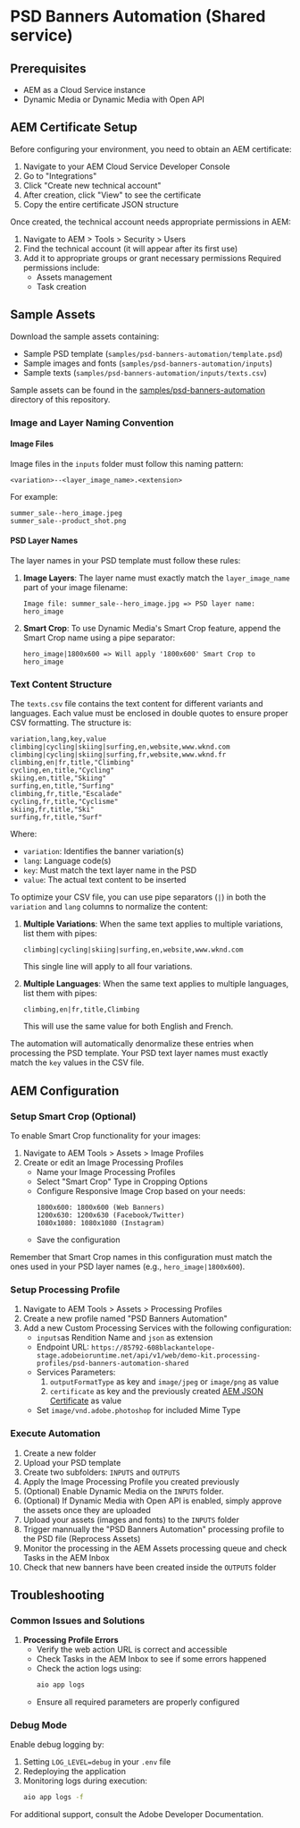 # PSD Banners Automation (Shared service)

## Prerequisites

- AEM as a Cloud Service instance
- Dynamic Media or Dynamic Media with Open API

## AEM Certificate Setup

Before configuring your environment, you need to obtain an AEM certificate:

1. Navigate to your AEM Cloud Service Developer Console
2. Go to "Integrations"
3. Click "Create new technical account"
4. After creation, click "View" to see the certificate
5. Copy the entire certificate JSON structure

Once created, the technical account needs appropriate permissions in AEM:
1. Navigate to AEM > Tools > Security > Users
2. Find the technical account (it will appear after its first use)
3. Add it to appropriate groups or grant necessary permissions
   Required permissions include:
   - Assets management
   - Task creation

## Sample Assets

Download the sample assets containing:
- Sample PSD template (`samples/psd-banners-automation/template.psd`)
- Sample images and fonts (`samples/psd-banners-automation/inputs`)
- Sample texts (`samples/psd-banners-automation/inputs/texts.csv`)

Sample assets can be found in the [samples/psd-banners-automation](https://github.com/fornacif/automation-kit/tree/main/samples/psd-banners-automation) directory of this repository.

### Image and Layer Naming Convention

#### Image Files
Image files in the `inputs` folder must follow this naming pattern:
```
<variation>--<layer_image_name>.<extension>
```
For example:
```
summer_sale--hero_image.jpeg
summer_sale--product_shot.png
```

#### PSD Layer Names
The layer names in your PSD template must follow these rules:

1. **Image Layers**: The layer name must exactly match the `layer_image_name` part of your image filename:
   ```
   Image file: summer_sale--hero_image.jpg => PSD layer name: hero_image
   ```

2. **Smart Crop**: To use Dynamic Media's Smart Crop feature, append the Smart Crop name using a pipe separator:
   ```
   hero_image|1800x600 => Will apply '1800x600' Smart Crop to hero_image
   ```

### Text Content Structure

The `texts.csv` file contains the text content for different variants and languages. Each value must be enclosed in double quotes to ensure proper CSV formatting. The structure is:

```csv
variation,lang,key,value
climbing|cycling|skiing|surfing,en,website,www.wknd.com
climbing|cycling|skiing|surfing,fr,website,www.wknd.fr
climbing,en|fr,title,"Climbing"
cycling,en,title,"Cycling"
skiing,en,title,"Skiing"
surfing,en,title,"Surfing"
climbing,fr,title,"Escalade"
cycling,fr,title,"Cyclisme"
skiing,fr,title,"Ski"
surfing,fr,title,"Surf"
```

Where:
- `variation`: Identifies the banner variation(s)
- `lang`: Language code(s)
- `key`: Must match the text layer name in the PSD
- `value`: The actual text content to be inserted

To optimize your CSV file, you can use pipe separators (`|`) in both the `variation` and `lang` columns to normalize the content:

1. **Multiple Variations**: When the same text applies to multiple variations, list them with pipes:
   ```csv
   climbing|cycling|skiing|surfing,en,website,www.wknd.com
   ```
   This single line will apply to all four variations.

2. **Multiple Languages**: When the same text applies to multiple languages, list them with pipes:
   ```csv
   climbing,en|fr,title,Climbing
   ```
   This will use the same value for both English and French.

The automation will automatically denormalize these entries when processing the PSD template. Your PSD text layer names must exactly match the `key` values in the CSV file.

## AEM Configuration

### Setup Smart Crop (Optional)

To enable Smart Crop functionality for your images:

1. Navigate to AEM Tools > Assets > Image Profiles
2. Create or edit an Image Processing Profiles
   - Name your Image Processing Profiles
   - Select "Smart Crop" Type in Cropping Options
   - Configure Responsive Image Crop based on your needs:
     ```
     1800x600: 1800x600 (Web Banners)
     1200x630: 1200x630 (Facebook/Twitter)
     1080x1080: 1080x1080 (Instagram)
     ```
   - Save the configuration

Remember that Smart Crop names in this configuration must match the ones used in your PSD layer names (e.g., `hero_image|1800x600`).

### Setup Processing Profile

1. Navigate to AEM Tools > Assets > Processing Profiles
2. Create a new profile named "PSD Banners Automation"
3. Add a new Custom Processing Services with the following configuration:
   - `inputs`as Rendition Name and `json` as extension
   - Endpoint URL: 
      ```https://85792-608blackantelope-stage.adobeioruntime.net/api/v1/web/demo-kit.processing-profiles/psd-banners-automation-shared```
   - Services Parameters:
     1. `outputFormatType` as key and `image/jpeg` or `image/png` as value
     2. `certificate` as key and the previously created [AEM JSON Certificate](#aem-certificate-setup) as value
   - Set `image/vnd.adobe.photoshop` for included Mime Type

### Execute Automation

1. Create a new folder
2. Upload your PSD template
3. Create two subfolders: `INPUTS` and `OUTPUTS`
4. Apply the Image Processing Profile you created previously
5. (Optional) Enable Dynamic Media on the `INPUTS` folder.
6. (Optional) If Dynamic Media with Open API is enabled, simply approve the assets once they are uploaded
7. Upload your assets (images and fonts) to the `INPUTS` folder
8. Trigger mannually the "PSD Banners Automation" processing profile to the PSD file (Reprocess Assets)
9. Monitor the processing in the AEM Assets processing queue and check Tasks in the AEM Inbox
10. Check that new banners have been created inside the `OUTPUTS` folder

## Troubleshooting

### Common Issues and Solutions

1. **Processing Profile Errors**
   - Verify the web action URL is correct and accessible
   - Check Tasks in the AEM Inbox to see if some errors happened
   - Check the action logs using:
     ```bash
     aio app logs
     ```
   - Ensure all required parameters are properly configured

### Debug Mode

Enable debug logging by:
1. Setting `LOG_LEVEL=debug` in your `.env` file
2. Redeploying the application
3. Monitoring logs during execution:
   ```bash
   aio app logs -f
   ```

For additional support, consult the Adobe Developer Documentation.
